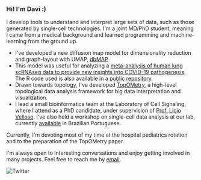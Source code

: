 ### Hi! I'm Davi :)

I develop tools to understand and interpret large sets of data, such as those generated by single-cell technologies.
I'm a joint MD/PhD student, meaning I came from a medical background and learned programming and machine-learning from the ground up. 

-  I've developed a new diffusion map model for dimensionality reduction and graph-layout with UMAP, [dbMAP](https://github.com/davisidarta/dbMAP)
-  This model was useful for analyzing a [meta-analysis of human lung scRNAseq data to provide new insights into COVID-19 pathogenesis](https://doi.org/10.1038/s41598-020-76488-2). The R code used is also available in a [public repository](https://github.com/davisidarta/humanlung).
-  Drawn towards topology, I've developed [TopOMetry](https://github.com/davisidarta/topometry), a high-level topological data analysis framework for big data interpretation and visualization. 
-  I lead a small bioinformatics team at the Laboratory of Cell Signaling, where I attend as a PhD candidate, under supervision of [Prof. Licio Velloso](https://scholar.google.com/citations?user=DKuRdBsAAAAJ&hl=pt-BR). I've also held a workshop on single-cell data analysis at our lab, currently [available](https://github.com/OCRC/TreinamentoSingleCell) in Brazilian Portuguese. 

Currently, I'm devoting most of my time at the hospital pediatrics rotation and to the preparation of the TopOMetry paper.

I'm always open to interesting conversations and enjoy getting involved in many projects. Feel free to reach me by [email](mailto:davisidarta@fcm.unicamp.br). 

![Twitter](https://img.shields.io/twitter/url/https/twitter.com/DaviSidarta.svg?label=Follow%20%40davisidarta&style=social)





<!--
**davisidarta/davisidarta** is a ✨ _special_ ✨ repository because its `README.md` (this file) appears on your GitHub profile.
